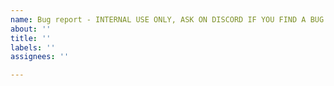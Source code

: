 ```yaml
---
name: Bug report - INTERNAL USE ONLY, ASK ON DISCORD IF YOU FIND A BUG
about: ''
title: ''
labels: ''
assignees: ''

---
```


